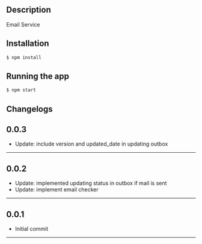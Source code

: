 ## Description

Email Service

## Installation

```bash
$ npm install
```

## Running the app

```bash
$ npm start
```

## Changelogs

## 0.0.3

- Update: include version and updated_date in updating outbox
<hr>

## 0.0.2

- Update: implemented updating status in outbox if mail is sent
- Update: implement email checker
<hr>

## 0.0.1

- Initial commit
<hr>
